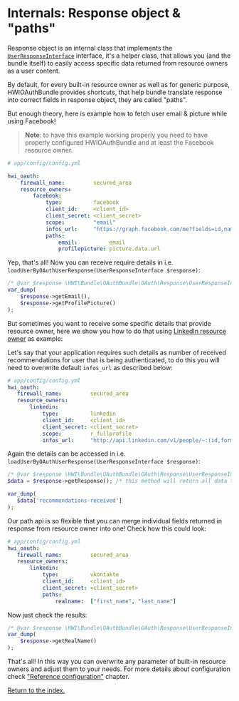 Internals: Response object & "paths"
====================================
Response object is an internal class that implements the
[`UserResponseInterface`](https://github.com/hwi/HWIOAuthBundle/blob/master/OAuth/Response/UserResponseInterface.php)
interface, it's a helper class, that allows you (and the bundle itself) to easily access
specific data returned from resource owners as a user content.

By default, for every built-in resource owner as well as for generic purpose, HWIOAuthBundle
provides shortcuts, that help bundle translate response into correct fields in response
object, they are called "paths".

But enough theory, here is example how to fetch user email & picture while using Facebook!

> __Note__: to have this example working properly you need to have properly configured
> HWIOAuthBundle and at least the Facebook resource owner.

```yaml
# app/config/config.yml

hwi_oauth:
    firewall_name:         secured_area
    resource_owners:
        facebook:
            type:          facebook
            client_id:     <client_id>
            client_secret: <client_secret>
            scope:         "email"
            infos_url:     "https://graph.facebook.com/me?fields=id,name,email,picture.type(square)"
            paths:
                email:          email
                profilepicture: picture.data.url
```

Yep, that's all! Now you can receive require details in i.e. `loadUserByOAuthUserResponse(UserResponseInterface $response)`:

```php
/* @var $response \HWI\Bundle\OAuthBundle\OAuth\Response\UserResponseInterface */
var_dump(
    $response->getEmail(),
    $response->getProfilePicture()
);
```

But sometimes you want to receive some specific details that provide resource owner, here we
show you how to do that using [LinkedIn resource owner](../resource_owners/linkedin.md) as example:

Let's say that your application requires such details as number of received recommendations
for user that is being authenticated, to do this you will need to overwrite default `infos_url`
as described below:

```yaml
# app/config/config.yml
hwi_oauth:
   firewall_name:         secured_area
   resource_owners:
       linkedin:
           type:          linkedin
           client_id:     <client_id>
           client_secret: <client_secret>
           scope:         r_fullprofile
           infos_url:     "http://api.linkedin.com/v1/people/~:(id,formatted-name,recommendations-received)"
```

Again the details can be accessed in i.e. `loadUserByOAuthUserResponse(UserResponseInterface $response)`:

```php
/* @var $response \HWI\Bundle\OAuthBundle\OAuth\Response\UserResponseInterface */
$data = $response->getResponse(); /* this method will return all data that was sent from resource owner */

var_dump(
   $data['recommendations-received']
);
```

Our path api is so flexible that you can merge individual fields returned in response from resource
owner into one! Check how this could look:

```yaml
# app/config/config.yml
hwi_oauth:
   firewall_name:         secured_area
   resource_owners:
       linkedin:
           type:          vkontakte
           client_id:     <client_id>
           client_secret: <client_secret>
           paths:
               realname:  ["first_name", "last_name"]
```

Now just check the results:

```php
/* @var $response \HWI\Bundle\OAuthBundle\OAuth\Response\UserResponseInterface */
var_dump(
    $response->getRealName()
);
```

That's all! In this way you can overwrite any parameter of built-in resource owners
and adjust them to your needs. For more details about configuration check
["Reference configuration"](../internals/reference_configuration.md) chapter.

[Return to the index.](../index.md)

